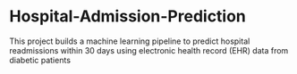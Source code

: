 # Hospital-Admission-Prediction
This project builds a machine learning pipeline to predict hospital readmissions within 30 days using electronic health record (EHR) data from diabetic patients
